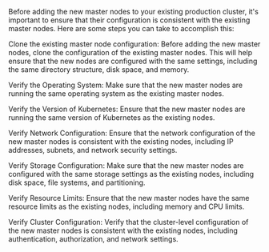 Before adding the new master nodes to your existing production cluster, it's important to ensure that their configuration is consistent with the existing master nodes. Here are some steps you can take to accomplish this:

Clone the existing master node configuration: Before adding the new master nodes, clone the configuration of the existing master nodes. This will help ensure that the new nodes are configured with the same settings, including the same directory structure, disk space, and memory.

Verify the Operating System: Make sure that the new master nodes are running the same operating system as the existing master nodes.

Verify the Version of Kubernetes: Ensure that the new master nodes are running the same version of Kubernetes as the existing nodes.

Verify Network Configuration: Ensure that the network configuration of the new master nodes is consistent with the existing nodes, including IP addresses, subnets, and network security settings.

Verify Storage Configuration: Make sure that the new master nodes are configured with the same storage settings as the existing nodes, including disk space, file systems, and partitioning.

Verify Resource Limits: Ensure that the new master nodes have the same resource limits as the existing nodes, including memory and CPU limits.

Verify Cluster Configuration: Verify that the cluster-level configuration of the new master nodes is consistent with the existing nodes, including authentication, authorization, and network settings.
